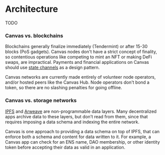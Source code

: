 # Architecture

TODO

### Canvas vs. blockchains

Blockchains generally finalize immediately (Tendermint) or after 15-30
blocks (PoS gadgets). Canvas nodes don't have a strict concept of
finality, so contentious operations like competing to mint an NFT or
making DeFi swaps, are impractical.  Payments and financial
applications on Canvas should use [state
channels](https://statechannels.org/) as a design pattern.

Canvas networks are currently made entirely of volunteer node
operators, and/or hosted peers like the Canvas Hub. Node operators
don't bond a token, so there are no slashing penalties for going
offline.


### Canvas vs. storage networks

[IPFS](https://ipfs.io/) and [Arweave](https://www.arweave.org/) are
non-programmable data layers. Many decentralized apps archive data to
these layers, but don’t read from them, since that requires imposing a
data schema and indexing the entire network.

Canvas is one approach to providing a data schema on top of IPFS, that
can enforce both a schema and content for data written to it. For
example, a Canvas app can check for an ENS name, DAO membership, or
other identity token before accepting their data as valid in an
application.
